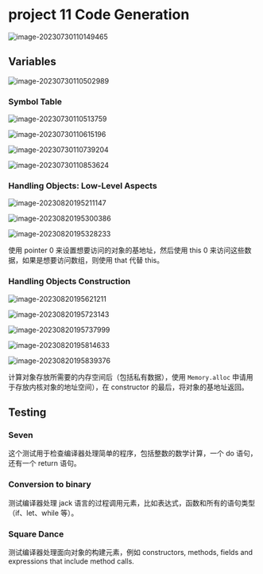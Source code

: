 # project 11 Code Generation

![image-20230730110149465](./figures/image-20230730110149465.png)

## Variables

![image-20230730110502989](./figures/image-20230730110502989.png)

### Symbol Table

![image-20230730110513759](./figures/image-20230730110513759.png)

![image-20230730110615196](./figures/image-20230730110615196.png)

![image-20230730110739204](./figures/image-20230730110739204.png)

![image-20230730110853624](./figures/image-20230730110853624.png)

### Handling Objects: Low-Level Aspects

![image-20230820195211147](./figures/image-20230820195211147.png)

![image-20230820195300386](./figures/image-20230820195300386.png)

![image-20230820195328233](./figures/image-20230820195328233.png)

使用 pointer 0 来设置想要访问的对象的基地址，然后使用 this 0 来访问这些数据，如果是想要访问数组，则使用 that 代替 this。

### Handling Objects Construction

![image-20230820195621211](./figures/image-20230820195621211.png)



![image-20230820195723143](./figures/image-20230820195723143.png)

![image-20230820195737999](./figures/image-20230820195737999.png)

![image-20230820195814633](./figures/image-20230820195814633.png)

![image-20230820195839376](./figures/image-20230820195839376.png)

计算对象存放所需要的内存空间后（包括私有数据），使用 `Memory.alloc` 申请用于存放内核对象的地址空间），在 constructor 的最后，将对象的基地址返回。

## Testing

###  Seven

这个测试用于检查编译器处理简单的程序，包括整数的数学计算，一个 do 语句，还有一个 return 语句。

### Conversion to binary

测试编译器处理 jack 语言的过程调用元素，比如表达式，函数和所有的语句类型（if、let、while 等）。

### Square Dance

测试编译器处理面向对象的构建元素，例如 constructors, methods, fields and expressions that include method calls.



